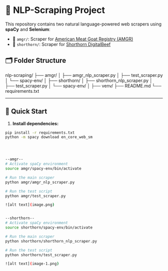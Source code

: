 # 🧠 NLP-Scraping Project

This repository contains two natural language-powered web scrapers using **spaCy** and **Selenium**:

- 🐐 `amgr/`: Scraper for [American Meat Goat Registry (AMGR)](https://www.amgr.org/)
- 🐂 `shorthorn/`: Scraper for [Shorthorn DigitalBeef](https://shorthorn.digitalbeef.com/)


## 🗂 Folder Structure

nlp-scraping/
├── amgr/
│ ├── amgr_nlp_scraper.py 
│ ├── test_scraper.py
│ └── spacy-env/ 
│
├── shorthorn/
│ ├── shorthorn_nlp_scraper.py 
│ ├── test_scraper.py 
│ └── spacy-env/ 
│
├── venv/ 
├── README.md 
└── requirements.txt 


---

## 🚀 Quick Start

1. **Install dependencies:**

```bash
pip install -r requirements.txt
python -m spacy download en_core_web_sm




--amgr--
# Activate spaCy environment
source amgr/spacy-env/bin/activate

# Run the main scraper
python amgr/amgr_nlp_scraper.py

# Run the test script
python amgr/test_scraper.py

![alt text](image.png)


--shorthorn--
# Activate spaCy environment
source shorthorn/spacy-env/bin/activate

# Run the main scraper
python shorthorn/shorthorn_nlp_scraper.py

# Run the test script
python shorthorn/test_scraper.py

![alt text](image-1.png)